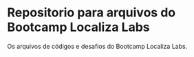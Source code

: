 # Repositorio para arquivos do Bootcamp Localiza Labs

Os arquivos de códigos e desafios do Bootcamp Localiza Labs.